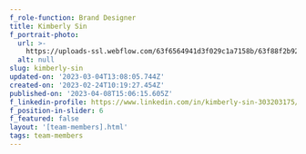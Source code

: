 ```yaml
---
f_role-function: Brand Designer
title: Kimberly Sin
f_portrait-photo:
  url: >-
    https://uploads-ssl.webflow.com/63f6564941d3f029c1a7158b/63f88f2b920a3661c2ac4c2b_Kimberly%20Sin.JPG
  alt: null
slug: kimberly-sin
updated-on: '2023-03-04T13:08:05.744Z'
created-on: '2023-02-24T10:19:27.454Z'
published-on: '2023-04-08T15:06:15.605Z'
f_linkedin-profile: https://www.linkedin.com/in/kimberly-sin-303203175/
f_position-in-slider: 6
f_featured: false
layout: '[team-members].html'
tags: team-members
---
```



